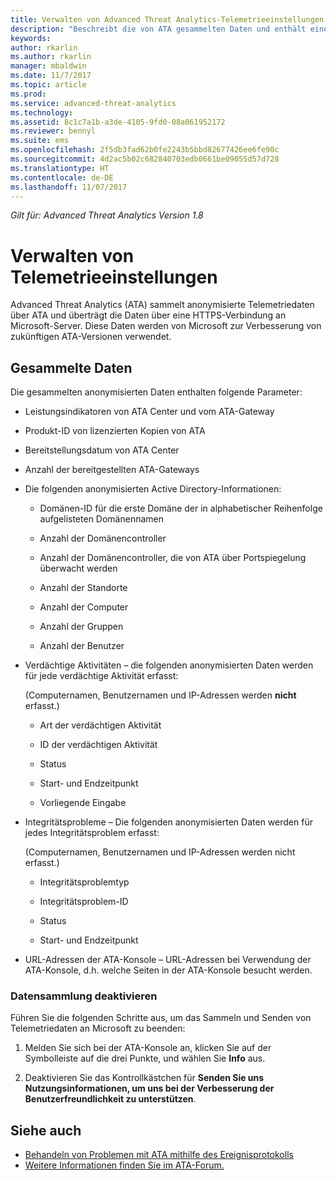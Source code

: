 ```yaml
---
title: Verwalten von Advanced Threat Analytics-Telemetrieeinstellungen | Microsoft-Dokumentation
description: "Beschreibt die von ATA gesammelten Daten und enthält eine schrittweise Anleitung zum Deaktivieren der Datensammlung."
keywords: 
author: rkarlin
ms.author: rkarlin
manager: mbaldwin
ms.date: 11/7/2017
ms.topic: article
ms.prod: 
ms.service: advanced-threat-analytics
ms.technology: 
ms.assetid: 8c1c7a1b-a3de-4105-9fd0-08a061952172
ms.reviewer: bennyl
ms.suite: ems
ms.openlocfilehash: 2f5db3fad62b0fe2243b5bbd82677426ee6fe90c
ms.sourcegitcommit: 4d2ac5b02c682840703edb0661be09055d57d728
ms.translationtype: HT
ms.contentlocale: de-DE
ms.lasthandoff: 11/07/2017
---
```

*Gilt für: Advanced Threat Analytics Version 1.8*



# <a name="manage-telemetry-settings"></a>Verwalten von Telemetrieeinstellungen
Advanced Threat Analytics (ATA) sammelt anonymisierte Telemetriedaten über ATA und überträgt die Daten über eine HTTPS-Verbindung an Microsoft-Server.  Diese Daten werden von Microsoft zur Verbesserung von zukünftigen ATA-Versionen verwendet.

## <a name="data-collected"></a>Gesammelte Daten
Die gesammelten anonymisierten Daten enthalten folgende Parameter:

-   Leistungsindikatoren von ATA Center und vom ATA-Gateway

-   Produkt-ID von lizenzierten Kopien von ATA

-   Bereitstellungsdatum von ATA Center

-   Anzahl der bereitgestellten ATA-Gateways

-   Die folgenden anonymisierten Active Directory-Informationen:

    -   Domänen-ID für die erste Domäne der in alphabetischer Reihenfolge aufgelisteten Domänennamen

    -   Anzahl der Domänencontroller

    -   Anzahl der Domänencontroller, die von ATA über Portspiegelung überwacht werden

    -   Anzahl der Standorte

    -   Anzahl der Computer

    -   Anzahl der Gruppen

    -   Anzahl der Benutzer

-   Verdächtige Aktivitäten – die folgenden anonymisierten Daten werden für jede verdächtige Aktivität erfasst:

    (Computernamen, Benutzernamen und IP-Adressen werden **nicht** erfasst.)

    -   Art der verdächtigen Aktivität

    -   ID der verdächtigen Aktivität

    -   Status

    -   Start- und Endzeitpunkt

    -   Vorliegende Eingabe

- Integritätsprobleme – Die folgenden anonymisierten Daten werden für jedes Integritätsproblem erfasst:

    (Computernamen, Benutzernamen und IP-Adressen werden nicht erfasst.)

    -   Integritätsproblemtyp

    -   Integritätsproblem-ID

    -   Status

    -   Start- und Endzeitpunkt

- URL-Adressen der ATA-Konsole – URL-Adressen bei Verwendung der ATA-Konsole, d.h. welche Seiten in der ATA-Konsole besucht werden.


### <a name="disable-data-collection"></a>Datensammlung deaktivieren
Führen Sie die folgenden Schritte aus, um das Sammeln und Senden von Telemetriedaten an Microsoft zu beenden:

1.  Melden Sie sich bei der ATA-Konsole an, klicken Sie auf der Symbolleiste auf die drei Punkte, und wählen Sie **Info** aus.

2.  Deaktivieren Sie das Kontrollkästchen für **Senden Sie uns Nutzungsinformationen, um uns bei der Verbesserung der Benutzerfreundlichkeit zu unterstützen**.

## <a name="see-also"></a>Siehe auch
- [Behandeln von Problemen mit ATA mithilfe des Ereignisprotokolls](troubleshooting-ata-using-logs.md)
- [Weitere Informationen finden Sie im ATA-Forum.](https://social.technet.microsoft.com/Forums/security/home?forum=mata)
